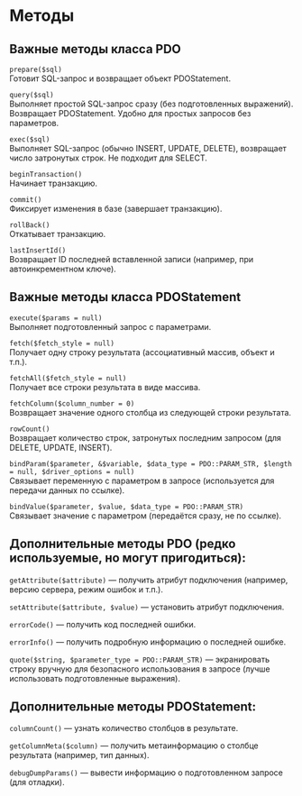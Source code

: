 # Методы
## Важные методы класса PDO
`prepare($sql)`<br>
Готовит SQL-запрос и возвращает объект PDOStatement.

`query($sql)`<br>
Выполняет простой SQL-запрос сразу (без подготовленных выражений). Возвращает PDOStatement. Удобно для простых запросов без параметров.

`exec($sql)`<br>
Выполняет SQL-запрос (обычно INSERT, UPDATE, DELETE), возвращает число затронутых строк. Не подходит для SELECT.

`beginTransaction()`<br>
Начинает транзакцию.

`commit()`<br>
Фиксирует изменения в базе (завершает транзакцию).

`rollBack()`<br>
Откатывает транзакцию.

`lastInsertId()`<br>
Возвращает ID последней вставленной записи (например, при автоинкрементном ключе).

## Важные методы класса PDOStatement
`execute($params = null)`<br>
Выполняет подготовленный запрос с параметрами.

`fetch($fetch_style = null)`<br>
Получает одну строку результата (ассоциативный массив, объект и т.п.).

`fetchAll($fetch_style = null)`<br>
Получает все строки результата в виде массива.

`fetchColumn($column_number = 0)`<br>
Возвращает значение одного столбца из следующей строки результата.

`rowCount()`<br>
Возвращает количество строк, затронутых последним запросом (для DELETE, UPDATE, INSERT).

`bindParam($parameter, &$variable, $data_type = PDO::PARAM_STR, $length = null, $driver_options = null)`<br>
Связывает переменную с параметром в запросе (используется для передачи данных по ссылке).

`bindValue($parameter, $value, $data_type = PDO::PARAM_STR)`<br>
Связывает значение с параметром (передаётся сразу, не по ссылке).

## Дополнительные методы PDO (редко используемые, но могут пригодиться):
`getAttribute($attribute)` — получить атрибут подключения (например, версию сервера, режим ошибок и т.п.).

`setAttribute($attribute, $value)` — установить атрибут подключения.

`errorCode()` — получить код последней ошибки.

`errorInfo()` — получить подробную информацию о последней ошибке.

`quote($string, $parameter_type = PDO::PARAM_STR)` — экранировать строку вручную для безопасного использования в запросе (лучше использовать подготовленные выражения).

## Дополнительные методы PDOStatement:
`columnCount()` — узнать количество столбцов в результате.

`getColumnMeta($column)` — получить метаинформацию о столбце результата (например, тип данных).

`debugDumpParams()` — вывести информацию о подготовленном запросе (для отладки).
